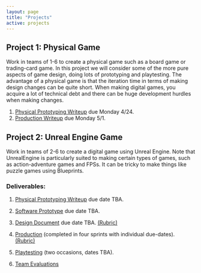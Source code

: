 ```yaml
---
layout: page
title: "Projects"
active: projects
---
```


## Project 1: Physical Game

Work in teams of 1-6 to create a physical game such as a board game or trading-card game.
In this project we will consider some of the more pure aspects of game design, doing lots of prototyping and playtesting.
The advantage of a physical game is that the iteration time in terms of making design changes can be quite short.
When making digital games, you acquire a lot of technical debt and there can be huge development hurdles when making changes.

1. [Physical Prototyping Writeup](1/1/) due Monday 4/24.
2. [Production Writeup](1/2/) due Monday 5/1.

## Project 2: Unreal Engine Game

Work in teams of 2-6 to create a digital game using Unreal Engine.
Note that UnrealEngine is particularly suited to making certain types of games, such as action-adventure games and FPSs.
It can be tricky to make things like puzzle games using Blueprints.

### Deliverables:

1. [Physical Prototyping Writeup](2/1/) due date TBA.

2. [Software Prototype](2/2/) due date TBA.

3. [Design Document](2/3/) due date TBA.
    [(Rubric)](https://docs.google.com/document/d/1Hkjcd4ArfcE06aCpJBz2N9cyycsbK9SFlsFJsKgQH2Q/edit?usp=sharing)

4. [Production](2/4/) (completed in four sprints with individual due-dates).
    [(Rubric)](https://docs.google.com/document/d/13nfU5f3_lZKRYp10-n3tR8MhPJlIISMw2C1JfINM6Oo/edit?usp=sharing)

5. [Playtesting](2/5/) (two occasions, dates TBA).

6. [Team Evaluations](TeamEvaluation)
